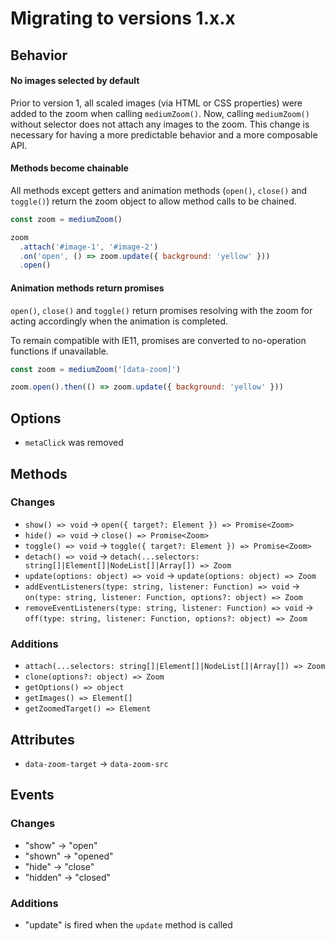 # Migrating to versions 1.x.x

## Behavior

#### No images selected by default

Prior to version 1, all scaled images (via HTML or CSS properties) were added to the zoom when calling `mediumZoom()`. Now, calling `mediumZoom()` without selector does not attach any images to the zoom. This change is necessary for having a more predictable behavior and a more composable API.

#### Methods become chainable

All methods except getters and animation methods (`open()`, `close()` and `toggle()`) return the zoom object to allow method calls to be chained.

```js
const zoom = mediumZoom()

zoom
  .attach('#image-1', '#image-2')
  .on('open', () => zoom.update({ background: 'yellow' }))
  .open()
```

#### Animation methods return promises

`open()`, `close()` and `toggle()` return promises resolving with the zoom for acting accordingly when the animation is completed.

To remain compatible with IE11, promises are converted to no-operation functions if unavailable.

```js
const zoom = mediumZoom('[data-zoom]')

zoom.open().then(() => zoom.update({ background: 'yellow' }))
```

## Options

- `metaClick` was removed

## Methods

### Changes

- `show() => void` → `open({ target?: Element }) => Promise<Zoom>`
- `hide() => void` → `close() => Promise<Zoom>`
- `toggle() => void` → `toggle({ target?: Element }) => Promise<Zoom>`
- `detach() => void` → `detach(...selectors: string[]|Element[]|NodeList[]|Array[]) => Zoom`
- `update(options: object) => void` → `update(options: object) => Zoom`
- `addEventListeners(type: string, listener: Function) => void` → `on(type: string, listener: Function, options?: object) => Zoom`
- `removeEventListeners(type: string, listener: Function) => void` → `off(type: string, listener: Function, options?: object) => Zoom`

### Additions

- `attach(...selectors: string[]|Element[]|NodeList[]|Array[]) => Zoom`
- `clone(options?: object) => Zoom`
- `getOptions() => object`
- `getImages() => Element[]`
- `getZoomedTarget() => Element`

## Attributes

- `data-zoom-target` → `data-zoom-src`

## Events

### Changes

- "show" → "open"
- "shown" → "opened"
- "hide" → "close"
- "hidden" → "closed"

### Additions

- "update" is fired when the `update` method is called
